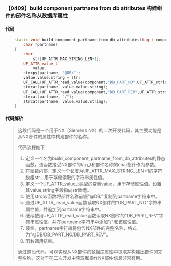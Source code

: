 ### 【0409】build component partname from db attributes 构建组件的部件名称从数据库属性

#### 代码

```cpp
    static void build_component_partname_from_db_attributes(tag_t component,  
        char *partname)  
    {  
        char  
            str[UF_ATTR_MAX_STRING_LEN+1];  
        UF_ATTR_value_t  
            value;  
        strcpy(partname, "@DB/");  
        value.value.string = str;  
        UF_CALL(UF_ATTR_read_value(component,"DB_PART_NO",UF_ATTR_string,&value));  
        strcat(partname, value.value.string);  
        UF_CALL(UF_ATTR_read_value(component,"DB_PART_REV",UF_ATTR_string,&value));  
        strcat(partname, "/");  
        strcat(partname, value.value.string);  
    }

```

#### 代码解析

> 这段代码是一个用于NX（Siemens NX）的二次开发代码，其主要功能是从NX部件的属性中构建部件的名称。
>
> 代码流程如下：
>
> 1. 定义一个名为build_component_partname_from_db_attributes的静态函数，该函数接受NX部件的tag_t和部件名称的char指针作为参数。
> 2. 在函数内部，定义一个长度为UF_ATTR_MAX_STRING_LEN+1的字符数组str，用于存储读取的字符串属性值。
> 3. 定义一个UF_ATTR_value_t类型的变量value，用于存储属性值。设置其value.string字段指向str数组。
> 4. 使用strcpy函数将部件名称前缀"@DB/"复制到partname字符串中。
> 5. 通过UF_ATTR_read_value函数读取NX部件的"DB_PART_NO"字符串属性值，并追加到partname字符串中。
> 6. 继续使用UF_ATTR_read_value函数读取NX部件的"DB_PART_REV"字符串属性值，并在partname字符串中添加"/"和该属性值。
> 7. 最终，partname字符串将包含NX部件的完整名称，格式为"@DB/DB_PART_NO/DB_PART_REV"。
> 8. 函数调用结束。
>
> 通过这段代码，可以实现从NX部件的数据库属性中提取并构建出部件的完整名称，这对于在二次开发中获取和操作NX部件信息非常有用。
>

